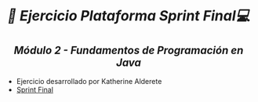 **_<h1 align="center">:vulcan_salute: Ejercicio Plataforma Sprint Final:computer:</h1>_**
**_<h2 align="center">Módulo 2 - Fundamentos de Programación en Java</h2>_**

- Ejercicio desarrollado por Katherine Alderete
- [Sprint Final](https://github.com/KathyAlde21/sprint_final_modulo_dos)





